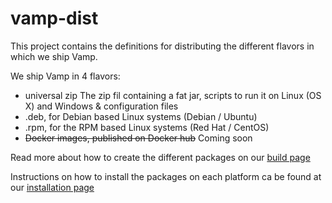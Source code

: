 # vamp-dist

This project contains the definitions for distributing the different flavors in which we ship Vamp.

We ship Vamp in 4 flavors:
- universal zip
  The zip fil containing a fat jar, scripts to run it on Linux (OS X) and Windows & configuration files
- .deb, for Debian based Linux systems (Debian / Ubuntu)
- .rpm, for the RPM based Linux systems (Red Hat / CentOS)
- ~~Docker images, published on Docker hub~~ Coming soon

Read more about how to create the different packages on our [build page](https://github.com/magneticio/vamp-dist/blob/master/docs//build.md)

Instructions on how to install the packages on each platform ca be found at our [installation page](https://github.com/magneticio/vamp-dist/blob/master/docs/install.md)






